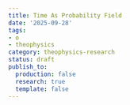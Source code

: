 ```yaml
---
title: Time As Probability Field
date: '2025-09-28'
tags:
- o
- theophysics
category: theophysics-research
status: draft
publish_to:
  production: false
  research: true
  template: false
---
```


